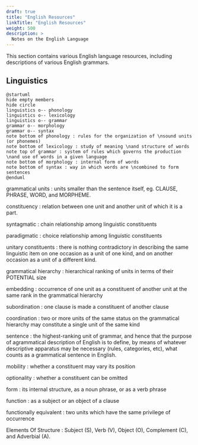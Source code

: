 ```yaml
---
draft: true
title: "English Resources"
linkTitle: "English Resources"
weight: 500
description: >
  Notes on the English Language
---
```

This section contains various English language resources, including descriptions of various English grammars.

## Linguistics

```plantuml
@startuml
hide empty members
hide circle
linguistics o-- phonology
linguistics o-- lexicology
linguistics o-- grammar
grammar o-- morphology
grammar o-- syntax
note bottom of phonology : rules for the organization of \nsound units (or phonemes)
note bottom of lexicology : study of meaning \nand structure of words
note top of grammar : system of rules which governs the production \nand use of words in a given language
note bottom of morphology : internal form of words
note bottom of syntax : way in which words are \ncombined to form sentences
@enduml
```

grammatical units
: units smaller than the sentence itself, eg. CLAUSE, PHRASE, WORD, and MORPHEME.

constituency
: relation between one unit and another unit of which it is a part.

syntagmatic
: chain relationship among linguistic constituents

paradigmatic
: choice relationship among linguistic constituents

unitary constituents
: there is nothing contradictory in describing the same linguistic item on one occasion as a unit of one kind, and on another occasion as a unit of a different kind.

grammatical hierarchy
: hierarchical ranking of units in terms of their POTENTIAL size

embedding
: occurrence of one unit as a constituent of another unit at the same rank in the grammatical hierarchy

subordination
:  one clause is made a constituent of another clause

coordination
: two or more units of the same status on the grammatical hierarchy may constitute a single unit of the same kind

sentence
: the highest-ranking unit of grammar, and hence that the purpose of agrammatical description of English is to define, by means of whatever descriptive apparatus may be necessary (rules, categories, etc), what counts as a grammatical sentence in English.

mobility
: whether a constituent may vary its position

optionality
: whether a constituent can be omitted

form
: its internal structure, as a noun phrase, or as a verb phrase

function
: as a subject or an object of a clause

functionally equivalent
: two units which have the same privilege of occurrence

Elements Of Structure
: Subject (S), Verb (V), Object (O), Complement (C), and Adverbial (A).

